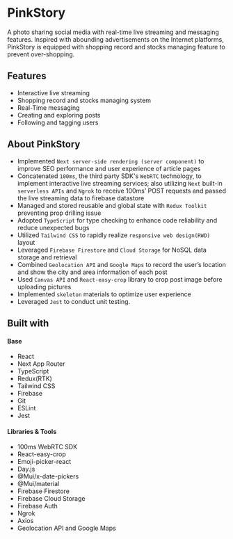# PinkStory

A photo sharing social media with real-time live streaming and messaging features. Inspired with abounding advertisements on the Internet platforms, PinkStory is equipped with shopping record and stocks managing feature to prevent over-shopping.

## Features

- Interactive live streaming
- Shopping record and stocks managing system
- Real-Time messaging
- Creating and exploring posts
- Following and tagging users

## About PinkStory

- Implemented `Next server-side rendering (server component)` to improve SEO performance and user experience of article pages
- Concatenated `100ms`, the third party SDK's `WebRTC` technology, to implement interactive live streaming services; also utilizing `Next` built-in `serverless APIs` and `Ngrok` to receive 100ms’ POST requests and passed the live streaming data to firebase datastore
- Managed and stored reusable and global state with `Redux Toolkit` preventing prop drilling issue
- Adopted `TypeScript` for type checking to enhance code reliability and reduce unexpected bugs
- Utilized `Tailwind CSS` to rapidly realize `responsive web design(RWD)` layout
- Leveraged `Firebase Firestore` and `Cloud Storage` for NoSQL data storage and retrieval
- Combined `Geolocation API` and `Google Maps` to record the user’s location and show the city and area information of each post
- Used `Canvas API` and `React-easy-crop` library to crop post image before uploading pictures
- Implemented `skeleton` materials to optimize user experience
- Leveraged `Jest` to conduct unit testing.

## Built with

#### Base

- React
- Next App Router
- TypeScript
- Redux(RTK)
- Tailwind CSS
- Firebase
- Git
- ESLint
- Jest

#### Libraries & Tools

- 100ms WebRTC SDK
- React-easy-crop
- Emoji-picker-react
- Day.js
- @Mui/x-date-pickers
- @Mui/material
- Firebase Firestore
- Firebase Cloud Storage
- Firebase Auth
- Ngrok
- Axios
- Geolocation API and Google Maps
